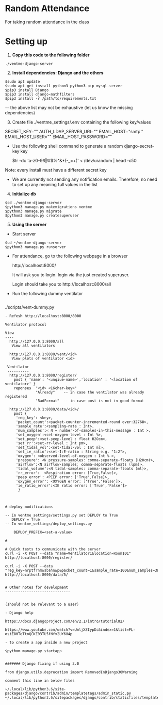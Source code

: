 # Random Attendance
For taking random attendance in the class

# Setting up
  1. __Copy this code to the following folder__

   ```
   ./ventme-django-server
   ```

  2. __Install dependencies: Django and the others__
  
   ```
   $sudo apt update
   $sudo apt-get install python3 python3-pip mysql-server
   $pip3 install Django
   $pip3 install django-mathfilters
   $pip3 install -r /path/to/requirements.txt
   ```

  -- the above list may not be exhaustive (let us know the missing dependencies)

 3.  Create file ./ventme_settings/.env containing the following key/values
 
SECRET_KEY="<django-secret-key>"
AUTH_LDAP_SERVER_URI="<ldap-server-for-account-management>"
EMAIL_HOST="smtp.<your-smtp-server>"
EMAIL_HOST_USER="<user-on-smtp-server>"
EMAIL_HOST_PASSWORD="<password-of-the-user>"

* Use the following shell command to generate a random django-secret-key key

   $tr -dc 'a-z0-9!@#$%^&*(-_=+)' < /dev/urandom | head -c50

Note: every install must have a different secret key
   * We are currently not sending any notification emails. Therefore, no need to
     set up any meaning full values in the list

  4. __Initialize db__

  ```
  $cd ./ventme-django-server
  $python3 manage.py makemigrations ventme
  $python3 manage.py migrate
  $python3 manage.py createsuperuser
  ```

  5. __Using the server__

  - Start server 

   ```
   $cd ~/ventme-django-server
   $python3 manage.py runserver
   ```

  - For attendance, go to the following webpage in a browser

     http://localhost:8000/

    It will ask you to login. login via the just created superuser.

    Login should take you to http://localhost:8000/all

  - Run the following dummy ventilator
    ```
   ./scripts/vent-dummy.py
   ```
  - Refesh http://localhost:8000/8000 

Ventilator protocol

   View
   ----
     http://127.0.0.1:8000/all 
      View all ventilators
      
     http://127.0.0.1:8000/vent/<id>
      View plots of ventilator <id>

    Ventilator 
    ----------
     http://127.0.0.1:8000/register/
       post { 'name': '<unqiue-name>','location' : '<location of ventilator>' }
       reponses  "<id> <16char-key>"
                 "Already"    -- in case the ventilator was already registered
                 "BadFormat"  -- in case post is not in good format

     http://127.0.0.1:8000/data/<id>/
       post {
        'reg_key': <key>,
        'packet_count':<packet-counter-incremented-round over:32768>,
        'sample_rate':<sampling-rate : Int>,
        'num_samples':< N = number-of-samples-in-this-message : Int >,
        'set_oxygen':<set-oxygen-level : Int %>,
        'set_peep':<set-peep-level : float H2Ocm>,
        'set_rr':<set-rr-level : Int pm>,
        'set_tidal_vol':<set-tidal-vol : Int ml>,
        'set_ie_ratio':<set-I:E-ratio : String e.g. "1:2">,
        'oxygen': <observed-level-of-oxygen : Int % >,
        'pressure': <N pressure-samples: comma-separate-floats (H2Ocm)>,
        'airflow':<N airflow-samples: comma-separate-floats (lpm)>,
        'tidal_volume':<N tidal-samples: comma-separate-floats (ml)>,
        'rr_error':  <Respiration error: [True,False]>,
        'peep_error': <PEEP error: ['True',False]>,
        'oxygen_error': <OXYGEN error: ['True','False']>,
        'ie_ratio_error':<IE ratio error: ['True','False']>
         }



# deploy modifications

  -- In ventme_settings/settings.py set DEPLOY to True   
      DEPLOY = True
  -- In ventme_settings/deploy_settings.py
  
       DEPLOY_PREFIX=<set-a-value>

#

# Quick tests to communicate with the server
curl -i -X POST --data "name=Ventilator1&location=Room101"  http://localhost:8000/register/

curl -i -X POST --data "reg_key=nrptfrnmwsbahnwp&packet_count=1&sample_rate=100&num_samples=3&set_oxygen=10&set_peep=5&set_rr=12&set_tidal_vol=300&set_ie_ratio=1:2&oxygen=40&pressure=20,20,20&airflow=10,10,10.1&tidal_volume=20,30,50&rr_error=False&peep_error=False&oxygen_error=False&ie_ratio_error=False"  http://localhost:8000/data/5/


# Other notes for development
------------------------------


(should not be relevant to a user)

- Django help

  https://docs.djangoproject.com/en/2.1/intro/tutorial02/
  
  https://www.youtube.com/watch?v=UmljXZIypDc&index=1&list=PL-osiE80TeTtoQCKZ03TU5fNfx2UY6U4p

- to create a app inside a new project

   $python manage.py startapp


####### Django fixing if using 3.0

from django.utils.deprecation import RemovedInDjango30Warning

comment this line in below files

~/.local/lib/python3.6/site-packages/django/contrib/admin/templatetags/admin_static.py
~/.local/lib/python3.6/sitepackages/django/contrib/staticfiles/templatetags/staticfiles.py
